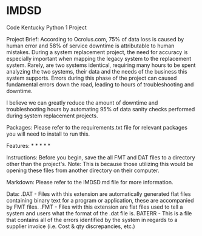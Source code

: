 # IMDSD
Code Kentucky Python 1 Project

Project Brief:
According to Ocrolus.com, 75% of data loss is caused by human error and 58% of service downtime is attributable to human mistakes. During a system replacement project, the need for accuracy is especially important when mapping the legacy system to the replacement system. Rarely, are two systems identical, requiring many hours to be spent analyzing the two systems, their data and the needs of the business this system supports. Errors during this phase of the project can caused fundamental errors down the road, leading to hours of troubleshooting and downtime.

I believe we can greatly reduce the amount of downtime and troubleshooting hours by automating 95% of data sanity checks performed during system replacement projects.  


Packages:
Please refer to the requirements.txt file for relevant packages you will need to install to run this. 


Features:
*
*
*
*
*


Instructions:
Before you begin, save the all FMT and DAT files to a directory other than the project's. 
    Note: This is because those utilizing this would be opening these files from another directory on their computer. 

Markdown:
Please refer to the IMDSD.md file for more information.


Data:
.DAT - Files with this extension are automatically generated flat files containing binary text for a program or application, these are accompanied by FMT files. 
.FMT - Files with this extension are flat files used to tell a system and users what the format of the .dat file is. 
BATERR - This is a file that contains all of the errors identified by the system in regards to a supplier invoice (i.e. Cost & qty discrepancies, etc.)



